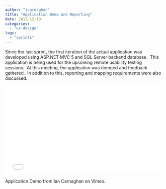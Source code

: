```yaml
---
author: "icarnaghan"
title: "Application Demo and Reporting"
date: 2013-12-19
categories: 
  - "ux-design"
tags: 
  - "sprints"
---
```


Since the last sprint, the first iteration of the actual application was developed using ASP.NET MVC 5 and SQL Server backend database.  This application is being used for the upcoming remote usability testing sessions.  <!--more-->At this meeting, the application was demoed and feedback gathered.  In addition to this, reporting and mapping requirements were also discussed.

<iframe src="//player.vimeo.com/video/83924728" width="500" height="285" frameborder="0" allowfullscreen="allowfullscreen"></iframe>

Application Demo from Ian Carnaghan on Vimeo.
